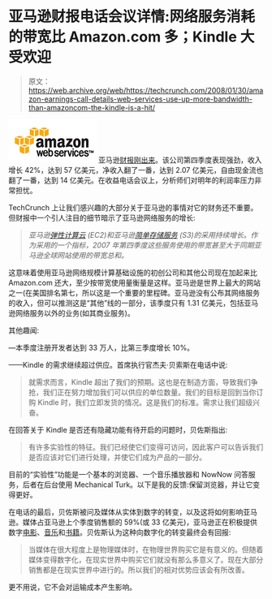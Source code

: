 # 亚马逊财报电话会议详情:网络服务消耗的带宽比 Amazon.com 多；Kindle 大受欢迎 

> 原文：<https://web.archive.org/web/https://techcrunch.com/2008/01/30/amazon-earnings-call-details-web-services-use-up-more-bandwidth-than-amazoncom-the-kindle-is-a-hit/>

[![amaxon-web-services-logo.png](img/bb2a478d51b80fd0ffd7e4fc0e1c4303.png)](https://web.archive.org/web/20230217202443/http://www.amazon.com/gp/browse.html?node=342335011) 亚马逊[财报刚出来](https://web.archive.org/web/20230217202443/http://biz.yahoo.com/bw/080130/20080130006013.html?.v=1)。该公司第四季度表现强劲，收入增长 42%，达到 57 亿美元，净收入翻了一番，达到 2.07 亿美元，自由现金流也翻了一番，达到 14 亿美元。在收益电话会议上，分析师们对明年的利润率压力非常担忧。

TechCrunch 上让我们感兴趣的大部分关于亚马逊的事情对它的财务还不重要。但财报中一个引人注目的细节暗示了亚马逊网络服务的增长:

> *亚马逊[弹性计算云](https://web.archive.org/web/20230217202443/https://techcrunch.com/2006/03/14/amazon-grid-storage-web-service-launches/) (EC2)和亚马逊[简单存储服务](https://web.archive.org/web/20230217202443/https://techcrunch.com/2006/03/14/amazon-grid-storage-web-service-launches/) (S3)的采用持续增长。作为采用的一个指标，2007 年第四季度这些服务使用的带宽甚至大于同期亚马逊全球网站使用的带宽总和。*

这意味着使用亚马逊网络规模计算基础设施的初创公司和其他公司现在加起来比 Amazon.com 还大，至少按带宽使用量衡量是这样。亚马逊是世界上最大的网站之一(在美国排名第七，所以这是一个重要的里程碑。亚马逊没有公布其网络服务的收入，但可以推测这是“其他”线的一部分，该季度只有 1.31 亿美元，包括亚马逊网络服务以外的业务(如其商业服务)。

其他趣闻:

—本季度注册开发者达到 33 万人，比第三季度增长 10%。

——Kindle 的需求继续超过供应。首席执行官杰夫·贝索斯在电话中说:

> 就需求而言，Kindle 超出了我们的预期。这也是在制造方面，导致我们争抢，我们正在努力增加我们可以供应的单位数量。我们的目标是回到当你订购 Kindle 时，我们立即发货的情况。这是我们的标准。需求让我们超级兴奋。

在回答关于 Kindle 是否还有隐藏功能有待开启的问题时，贝佐斯指出:

> 有许多实验性的特征。我们已经使它们变得可访问，因此客户可以告诉我们是否应该对它们进行处理，并使它们成为产品的一部分。

目前的“实验性”功能是一个基本的浏览器、一个音乐播放器和 NowNow 问答服务，后者在后台使用 Mechanical Turk。以下是我的反馈:保留浏览器，并让它变得更好。

在电话的最后，贝佐斯被问及媒体从实体到数字的转变，以及这将如何影响亚马逊。媒体占亚马逊上个季度销售额的 59%(或 33 亿美元)，亚马逊正在积极提供数字[电影](https://web.archive.org/web/20230217202443/https://techcrunch.com/2006/09/07/amazon-unbox-goes-live/)、[音乐](https://web.archive.org/web/20230217202443/https://techcrunch.com/2007/12/27/amazon-adds-warner-music-to-drm-free-roster/)和[书籍](https://web.archive.org/web/20230217202443/https://techcrunch.com/2007/11/19/qa-with-bezos-about-the-kindle/)。贝佐斯认为这种向数字化的转变最终会有回报:

> 当媒体在很大程度上是物理媒体时，在物理世界购买它是有意义的。但随着媒体变得数字化，在现实世界中购买它们就没有那么多意义了。现在大部分销售都是在现实世界中进行的。所以我们的相对优势应该会有所改善。

更不用说，它不会对运输成本产生影响。